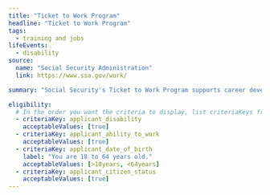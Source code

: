 ```yaml
---
title: "Ticket to Work Program"
headline: "Ticket to Work Program"
tags:
  - training and jobs
lifeEvents:
  - disability
source:
  name: "Social Security Administration"
  link: https://www.ssa.gov/work/

summary: "Social Security's Ticket to Work Program supports career development for Social Security disability beneficiaries age 18 through 64 who want to work."

eligibility:
  # In the order you want the criteria to display, list criteriaKeys from the csv here, each followed by a comma-separated list of which values indicate eligibility for that criteria. Wrap individual values in quotes if they have inner commas.
  - criteriaKey: applicant_disability
    acceptableValues: [true]
  - criteriaKey: applicant_ability_to_work
    acceptableValues: [true]
  - criteriaKey: applicant_date_of_birth
    label: "You are 18 to 64 years old."
    acceptableValues: [>18years, <64years]
  - criteriaKey: applicant_citizen_status
    acceptableValues: [true]
---
```

